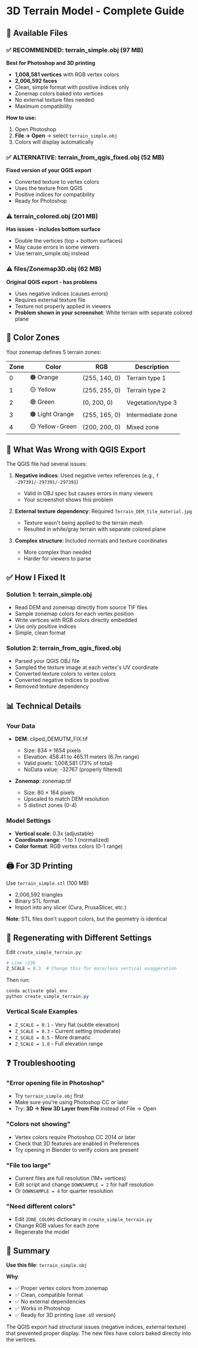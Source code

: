 # 3D Terrain Model - Complete Guide

## 📁 Available Files

### ✅ RECOMMENDED: terrain_simple.obj (97 MB)
**Best for Photoshop and 3D printing**
- **1,008,581 vertices** with RGB vertex colors
- **2,006,592 faces**
- Clean, simple format with positive indices only
- Zonemap colors baked into vertices
- No external texture files needed
- Maximum compatibility

**How to use:**
1. Open Photoshop
2. **File → Open** → select `terrain_simple.obj`
3. Colors will display automatically

### ✅ ALTERNATIVE: terrain_from_qgis_fixed.obj (52 MB)
**Fixed version of your QGIS export**
- Converted texture to vertex colors
- Uses the texture from QGIS
- Positive indices for compatibility
- Ready for Photoshop

### ⚠️ terrain_colored.obj (201 MB)
**Has issues - includes bottom surface**
- Double the vertices (top + bottom surfaces)
- May cause errors in some viewers
- Use terrain_simple.obj instead

### ⚠️ files/Zonemap3D.obj (62 MB)
**Original QGIS export - has problems**
- Uses negative indices (causes errors)
- Requires external texture file
- Texture not properly applied in viewers
- **Problem shown in your screenshot**: White terrain with separate colored plane

## 🎨 Color Zones

Your zonemap defines 5 terrain zones:

| Zone | Color | RGB | Description |
|------|-------|-----|-------------|
| 0 | 🟠 Orange | (255, 140, 0) | Terrain type 1 |
| 1 | 🟡 Yellow | (255, 255, 0) | Terrain type 2 |
| 2 | 🟢 Green | (0, 200, 0) | Vegetation/type 3 |
| 3 | 🟠 Light Orange | (255, 165, 0) | Intermediate zone |
| 4 | 🟡 Yellow-Green | (200, 200, 0) | Mixed zone |

## 🔧 What Was Wrong with QGIS Export

The QGIS file had several issues:

1. **Negative indices**: Used negative vertex references (e.g., `f -297391/-297391/-297391`)
   - Valid in OBJ spec but causes errors in many viewers
   - Your screenshot shows this problem

2. **External texture dependency**: Required `Terrain_DEM_tile_material.jpg`
   - Texture wasn't being applied to the terrain mesh
   - Resulted in white/gray terrain with separate colored plane

3. **Complex structure**: Included normals and texture coordinates
   - More complex than needed
   - Harder for viewers to parse

## ✅ How I Fixed It

### Solution 1: terrain_simple.obj
- Read DEM and zonemap directly from source TIF files
- Sample zonemap colors for each vertex position
- Write vertices with RGB colors directly embedded
- Use only positive indices
- Simple, clean format

### Solution 2: terrain_from_qgis_fixed.obj
- Parsed your QGIS OBJ file
- Sampled the texture image at each vertex's UV coordinate
- Converted texture colors to vertex colors
- Converted negative indices to positive
- Removed texture dependency

## 📊 Technical Details

### Your Data
- **DEM**: cliped_DEMUTM_FIX.tif
  - Size: 834 × 1654 pixels
  - Elevation: 458.41 to 465.11 meters (6.7m range)
  - Valid pixels: 1,008,581 (73% of total)
  - NoData value: -32767 (properly filtered)

- **Zonemap**: zonemap.tif
  - Size: 80 × 164 pixels
  - Upscaled to match DEM resolution
  - 5 distinct zones (0-4)

### Model Settings
- **Vertical scale**: 0.3x (adjustable)
- **Coordinate range**: -1 to 1 (normalized)
- **Color format**: RGB vertex colors (0-1 range)

## 🖨️ For 3D Printing

Use `terrain_simple.stl` (100 MB)
- 2,006,592 triangles
- Binary STL format
- Import into any slicer (Cura, PrusaSlicer, etc.)

**Note**: STL files don't support colors, but the geometry is identical

## 🔄 Regenerating with Different Settings

Edit `create_simple_terrain.py`:

```python
# Line ~236
Z_SCALE = 0.3  # Change this for more/less vertical exaggeration
```

Then run:
```powershell
conda activate gdal_env
python create_simple_terrain.py
```

### Vertical Scale Examples
- `Z_SCALE = 0.1` - Very flat (subtle elevation)
- `Z_SCALE = 0.3` - Current setting (moderate)
- `Z_SCALE = 0.5` - More dramatic
- `Z_SCALE = 1.0` - Full elevation range

## ❓ Troubleshooting

### "Error opening file in Photoshop"
- Try `terrain_simple.obj` first
- Make sure you're using Photoshop CC or later
- Try: **3D → New 3D Layer from File** instead of File → Open

### "Colors not showing"
- Vertex colors require Photoshop CC 2014 or later
- Check that 3D features are enabled in Preferences
- Try opening in Blender to verify colors are present

### "File too large"
- Current files are full resolution (1M+ vertices)
- Edit script and change `DOWNSAMPLE = 2` for half resolution
- Or `DOWNSAMPLE = 4` for quarter resolution

### "Need different colors"
- Edit `ZONE_COLORS` dictionary in `create_simple_terrain.py`
- Change RGB values for each zone
- Regenerate the model

## 📝 Summary

**Use this file**: `terrain_simple.obj`

**Why**: 
- ✅ Proper vertex colors from zonemap
- ✅ Clean, compatible format
- ✅ No external dependencies
- ✅ Works in Photoshop
- ✅ Ready for 3D printing (use .stl version)

The QGIS export had structural issues (negative indices, external texture) that prevented proper display. The new files have colors baked directly into the vertices.
